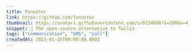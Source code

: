 ```yaml
---
title: Fonoster
link: https://github.com/fonoster
thumbnail: https://avatars.githubusercontent.com/u/6524668?s=200&v=4
snippet: 🚀 The open-source alternative to Twilio
tags: ["communication", "SMS", "call"]
createdAt: 2023-01-16T00:00:00.000Z
---
```

